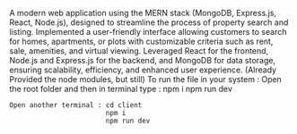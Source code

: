 A modern web application using the MERN stack (MongoDB, Express.js, React, Node.js), designed to streamline the process of property search and listing. Implemented a user-friendly interface allowing customers to search for homes, apartments, or plots with customizable criteria such as rent, sale, amenities, and virtual viewing. Leveraged React for the frontend, Node.js and Express.js for the backend, and MongoDB for data storage, ensuring scalability, efficiency, and enhanced user experience.
(Already Provided the node modules, but still) To run the file in your system :
    Open the root folder and then in terminal type : npm i
                                                     npm run dev

    Open another terminal : cd client
                            npm i
                            npm run dev
